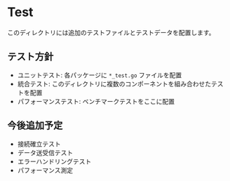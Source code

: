 # Test

このディレクトリには追加のテストファイルとテストデータを配置します。

## テスト方針

- ユニットテスト: 各パッケージに `*_test.go` ファイルを配置
- 統合テスト: このディレクトリに複数のコンポーネントを組み合わせたテストを配置
- パフォーマンステスト: ベンチマークテストをここに配置

## 今後追加予定

- 接続確立テスト
- データ送受信テスト
- エラーハンドリングテスト
- パフォーマンス測定
